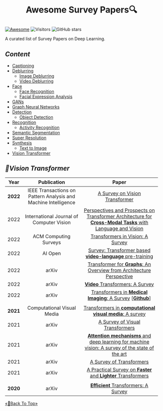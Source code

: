 # <p align=center>Awesome Survey Papers🔍</p>

[![Awesome](https://cdn.rawgit.com/sindresorhus/awesome/d7305f38d29fed78fa85652e3a63e154dd8e8829/media/badge.svg)](https://github.com/sindresorhus/awesome) ![Visitors](https://visitor-badge.glitch.me/badge?page_id=Yutong-Zhou-cv/Awesome-Survey-Papers) ![GitHub stars](https://img.shields.io/github/stars/Yutong-Zhou-cv/Awesome-Survey-Papers.svg?color=red) 

A curated list of Survey Papers on Deep Learning.

## <span id="head-content"> *Content* </span>
* [Captioning](#Captioning)
* [Deblurring](#Deblurring)
  * [Image Deblurring](#I-Deblurring)
  * [Video Deblurring](#V-Deblurring)
* [Face](#Face)
  * [Face Recognition](#Face-Recognition)
  * [Facial Expression Analysis](#Facial-Expression-Analysis)
* [GANs](#GANs)
* [Graph Neural Networks](#Graph-Neural-Networks)
* [Detection](#Detection)
  * [Object Detection](#Object-Detection)
* [Recognition](#Recognition)
  * [Activity Recognition](#Activity-Recognition)
* [Semantic Segmentation](#Semantic-Segmentation)
* [Super Resolution](#Super-Resolution)  
* [Synthesis](#Synthesis)
  * [Text to Image](#Text-to-Image)
* [Vision Transformer](#Vision-Transformer)

 
## <span id="Vision-Transformer"> *🌼Vision Transformer* </span>
|Year|Publication|Paper|
|:---:|:---:|:---:|
|**2022**|IEEE Transactions on Pattern Analysis and Machine Intelligence|[A Survey on Vision Transformer](https://ieeexplore.ieee.org/abstract/document/9716741/)|
|2022|International Journal of Computer Vision|[Perspectives and Prospects on Transformer Architecture for **Cross-Modal Tasks** with Language and Vision](https://link.springer.com/article/10.1007/s11263-021-01547-8)|
|2022|ACM Computing Surveys|[Transformers in Vision: A Survey](https://dl.acm.org/doi/abs/10.1145/3505244)|
|2022|AI Open|[Survey: Transformer based **video-language** pre-training](https://www.sciencedirect.com/science/article/pii/S2666651022000018)|
|2022|arXiv|[Transformer for **Graphs**: An Overview from Architecture Perspective](https://arxiv.org/abs/2202.08455)|
|2022|arXiv|[**Video** Transformers: A Survey](https://arxiv.org/abs/2201.05991)|
|2022|arXiv|[Transformers in **Medical Imaging**: A Survey](https://arxiv.org/abs/2201.09873v1) [[**Github**](https://github.com/fahadshamshad/awesome-transformers-in-medical-imaging)]|
||||
|**2021**|Computational Visual Media|[Transformers in **computational visual media**: A survey](https://link.springer.com/article/10.1007/s41095-021-0247-3)|
|2021|arXiv|[A Survey of Visual Transformers](https://arxiv.org/abs/2111.06091)|
|2021|arXiv|[**Attention mechanisms** and deep learning for machine vision: A survey of the state of the art](https://arxiv.org/abs/2106.07550)|
|2021|arXiv|[A Survey of Transformers](https://arxiv.org/abs/2106.04554)|
|2021|arXiv|[A Practical Survey on **Faster** and **Lighter** Transformers](https://arxiv.org/abs/2103.14636)|
||||
|**2020**|arXiv|[**Efficient** Transformers: A Survey](https://arxiv.org/abs/2009.06732)|

 [       «🎯Back To Top»       ](#)

<!--
## <span id="xxx"> *xxx* </span>
|Year|Publication|Paper|
|:---:|:---:|:---:|

 [       «🎯Back To Top»       ](#)
-->
